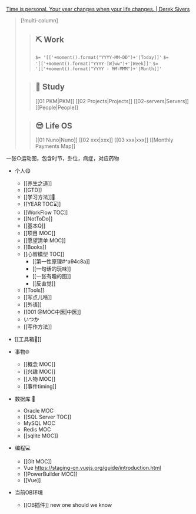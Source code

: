 
[Time is personal. Your year changes when your life changes. | Derek Sivers](https://sive.rs/mny)


>[!multi-column]
>
>> ## ⛏️ Work
>> `$= '[['+moment().format("YYYY-MM-DD")+'|Today]]'`
>> `$= '[['+moment().format("YYYY-[W]ww")+'|Week]]'`
>> `$= '[['+moment().format("YYYY - MM-MMM")+'|Month]]'`
>
>> ## 🧭 Study
>> [[01 PKM|PKM]]
>> [[02 Projects|Projects]]
>> [[02-servers|Servers]]
>> [[People|People]]
>
>> ## 😎 Life OS
>> [[01 Nuno|Nuno]]
>> [[02 xxx|xxx]]
>> [[03 xxx|xxx]]
>> [[Monthly Payments Map]]



一张○运动图，包含时节，卦位，病症，对应药物

- 个人😋
	- [[养生之道]]
	- [[GTD]]
	- [[学习方法]]🔬
	- [[YEAR TOC⌛]]
	- [[WorkFlow TOC]]
	- [[NotToDo]]
	- [[基本Q]]
	- [[项目 MOC]]
	- [[愿望清单 MOC]]
	- [[Books]]
	- [[心智模型 TOC]]
		-  [[第一性原理#^a94c8a]]
		- [[一句话的玩味]]
		- [[一张有趣的图]]
		- [[反直觉]]
	- [[Tools]]
	- [[写点儿啥]]
	- [[外语]]
	- [[001 @MOC中医|中医]]
	- いつか
	- [[写作方法]]

- [[工具箱🧰]]

- 事物🌐
	- [[概念 MOC]]
	- [[兴趣 MOC]]
	- [[人物 MOC]]
	- [[事件timing]]

- 数据库 🍻
	- Oracle MOC
	- [[SQL Server TOC]]
	- MySQL MOC
	- Redis MOC
	- [[sqlite MOC]]

- 编程💻
	- [[Git MOC]] 
	- Vue https://staging-cn.vuejs.org/guide/introduction.html
	- [[PowerBuilder MOC]]
	- [[Vue]]

- 当前OB环境
	- [[OB插件]]
new one should we know

